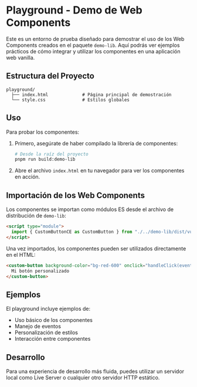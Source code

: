 # Playground - Demo de Web Components

Este es un entorno de prueba diseñado para demostrar el uso de los Web Components creados en el paquete `demo-lib`. Aquí podrás ver ejemplos prácticos de cómo integrar y utilizar los componentes en una aplicación web vanilla.

## Estructura del Proyecto

```
playground/
  ├── index.html             # Página principal de demostración
  └── style.css              # Estilos globales
```

## Uso

Para probar los componentes:

1. Primero, asegúrate de haber compilado la librería de componentes:

   ```bash
   # Desde la raíz del proyecto
   pnpm run build:demo-lib
   ```

2. Abre el archivo `index.html` en tu navegador para ver los componentes en acción.

## Importación de los Web Components

Los componentes se importan como módulos ES desde el archivo de distribución de `demo-lib`:

```html
<script type="module">
  import { CustomButtonCE as CustomButton } from "./../demo-lib/dist/vuejs-colombia-web-component-demo-lib.es.js";
</script>
```

Una vez importados, los componentes pueden ser utilizados directamente en el HTML:

```html
<custom-button background-color="bg-red-600" onclick="handleClick(event)">
  Mi botón personalizado
</custom-button>
```

## Ejemplos

El playground incluye ejemplos de:

- Uso básico de los componentes
- Manejo de eventos
- Personalización de estilos
- Interacción entre componentes

## Desarrollo

Para una experiencia de desarrollo más fluida, puedes utilizar un servidor local como Live Server o cualquier otro servidor HTTP estático.
